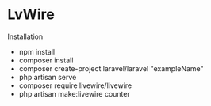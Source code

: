 # LvWire

Installation
- npm install
- composer install
- composer create-project laravel/laravel "exampleName"
- php artisan serve
- composer require livewire/livewire
- php artisan make:livewire counter
